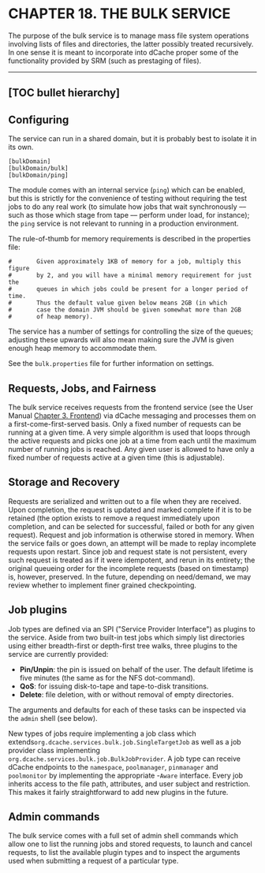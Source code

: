 CHAPTER 18. THE BULK SERVICE
===============================

The purpose of the bulk service is to manage mass file system operations involving lists of files
and directories, the latter possibly treated recursively.  In one sense it is meant to incorporate 
into dCache proper some of the functionality provided by SRM (such as prestaging of files).

-----
[TOC bullet hierarchy]
-----

## Configuring

The service can run in a shared domain, but it is probably best to isolate it in its own.  

```
[bulkDomain]
[bulkDomain/bulk]
[bulkDomain/ping]
```

The module comes with an internal service (``ping``) which can be enabled, but this is 
strictly for the convenience of testing without requiring the test jobs to do
any real work (to simulate how jobs that wait synchronously –– such as
those which stage from tape –– perform under load, for instance); 
the ``ping`` service is not relevant to running in a production environment.

The rule-of-thumb for memory requirements is described in the properties file:

```
#       Given approximately 1KB of memory for a job, multiply this figure
#       by 2, and you will have a minimal memory requirement for just the
#       queues in which jobs could be present for a longer period of time.
#       Thus the default value given below means 2GB (in which
#       case the domain JVM should be given somewhat more than 2GB
#       of heap memory).
```

The service has a number of settings for controlling the size of the queues;
adjusting these upwards will also mean making sure the JVM is given enough
heap memory to accommodate them.

See the ``bulk.properties`` file for further information on settings.

## Requests, Jobs, and Fairness

The bulk service receives requests from the frontend service 
(see the User Manual [Chapter 3. Frontend](frontend.md#bulk-operations])) 
via dCache messaging and processes them on a first-come-first-served basis. 
Only a fixed number of requests can be running at a given time. 
A very simple algorithm is used that loops through the active requests 
and picks one job at a time from each until the maximum number of running 
jobs is reached.   Any given user is allowed to have only a fixed number of 
requests active at a given time (this is adjustable). 

## Storage and Recovery

Requests are serialized and written out to a file when they are received.  Upon
completion, the request is updated and marked complete if it is to be retained
(the option exists to remove a request immediately upon completion, and can
be selected for successful, failed or both for any given request).
Request and job information is otherwise stored in memory.  When the service
fails or goes down, an attempt will be made to replay incomplete requests upon
restart.  Since job and request state is not persistent, every such request 
is treated as if it were idempotent, and rerun in its entirety; the original
queueing order for the incomplete requests (based on timestamp) is, however,
preserved.  In the future, depending on need/demand, we may review whether to
implement finer grained checkpointing.

## Job plugins

Job types are defined via an SPI ("Service Provider Interface") as plugins to
the service.  Aside from two built-in test jobs which simply list directories
using either breadth-first or depth-first tree walks, three plugins to the
service are currently provided:

- **Pin/Unpin**: the pin is issued on behalf of the user.  The default lifetime is
             five minutes (the same as for the NFS dot-command).
- **QoS**:  for issuing disk-to-tape and tape-to-disk transitions.
- **Delete**: file deletion, with or without removal of empty directories.

The arguments and defaults for each of these tasks can be inspected via the
``admin`` shell (see below).

New types of jobs require implementing a job class which 
extends``org.dcache.services.bulk.job.SingleTargetJob``
as well as a job provider class 
implementing ``org.dcache.services.bulk.job.BulkJobProvider``.   A job type
can receive dCache endpoints to the ``namespace``, ``poolmanager``, ``pinmanager`` 
and ``poolmonitor`` by implementing the appropriate -``Aware`` interface.  Every
job inherits access to the file path, attributes, and user subject and restriction.
This makes it fairly straightforward to add new plugins in the future.

## Admin commands

The bulk service comes with a full set of admin shell commands which allow one
to list the running jobs and stored requests, to launch and cancel requests,
to list the available plugin types and to inspect the arguments used when
submitting a request of a particular type.
